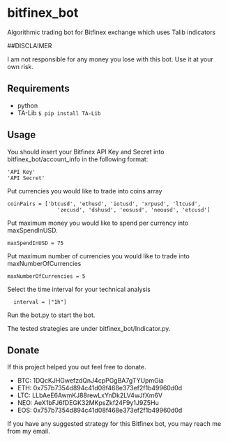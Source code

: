 # bitfinex_bot

Algorithmic trading bot for Bitfinex exchange which uses Talib indicators

##DISCLAIMER

I am not responsible for any money you lose with this bot. Use it at your own risk.

## Requirements
* python
* TA-Lib
`$ pip install TA-Lib`

## Usage

You should insert your Bitfinex API Key and Secret into bitfinex_bot/account_info in the following format:

```
'API Key'
'API Secret'
```

Put currencies you would like to trade into coins array

```
coinPairs = ['btcusd', 'ethusd', 'iotusd', 'xrpusd', 'ltcusd',
                'zecusd', 'dshusd', 'eosusd', 'neousd', 'etcusd']
```
Put maximum money you would like to spend per currency into maxSpendInUSD.
```
maxSpendInUSD = 75
```

Put maximum number of currencies you would like to trade into maxNumberOfCurrencies
```
maxNumberOfCurrencies = 5
```

Select the time interval for your technical analysis
```
  interval = ["1h"]
```

Run the bot.py to start the bot.

The tested strategies are under bitfinex_bot/Indicator.py.

## Donate

If this project helped you out feel free to donate.

* BTC: 1DQcKJHGwefzdQnJ4cpPGgBA7gTYUpmGia
* ETH: 0x757b7354d894c41d08f468e373ef2f1b49960d0d
* LTC: LLbAeE6AwmKJ88rewLxYnDk2LV4wJfXm6V
* NEO: AeX1bFJ6fDEGK32MKpsZkf24F9y1J9Z5Hu
* EOS: 0x757b7354d894c41d08f468e373ef2f1b49960d0d

If you have any suggested strategy for this Bitfinex bot, you may reach me from my email.
